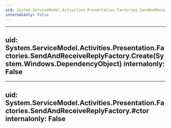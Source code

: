 ```yaml
---
uid: System.ServiceModel.Activities.Presentation.Factories.SendAndReceiveReplyFactory
internalonly: False
---
```


---
uid: System.ServiceModel.Activities.Presentation.Factories.SendAndReceiveReplyFactory.Create(System.Windows.DependencyObject)
internalonly: False
---

---
uid: System.ServiceModel.Activities.Presentation.Factories.SendAndReceiveReplyFactory.#ctor
internalonly: False
---
